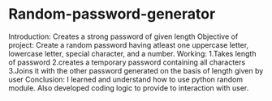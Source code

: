 # Random-password-generator
Introduction:
Creates a strong password of given length
Objective of project:
Create a random password having atleast one uppercase letter, lowercase letter, special character, and a number.
Working:
1.Takes length of password
2.creates a temporary password containing all characters
3.Joins it with the other password generated on the basis of length given by user
Conclusion:
I learned and understand how to use python random module.
Also developed coding logic to provide to interaction with user.
